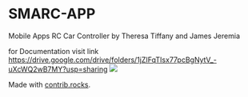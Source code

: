 # SMARC-APP
Mobile Apps RC Car Controller by Theresa Tiffany and James Jeremia

for Documentation visit link https://drive.google.com/drive/folders/1jZIFqTIsx77pcBgNytV_-uXcWQ2wB7MY?usp=sharing
<a href="https://github.com/jamesjeremia29/SMARC-APP/graphs/contributors">
  <img src="https://contrib.rocks/image?repo=jamesjeremia29/SMARC-APP" />
</a>

Made with [contrib.rocks](https://contrib.rocks).
